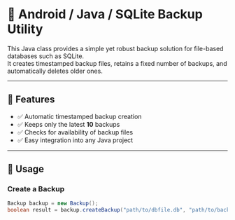 # 💾 Android / Java / SQLite Backup Utility

This Java class provides a simple yet robust backup solution for file-based databases such as SQLite.  
It creates timestamped backup files, retains a fixed number of backups, and automatically deletes older ones.

---

## 🔧 Features

- ✅ Automatic timestamped backup creation  
- ✅ Keeps only the latest **10** backups  
- ✅ Checks for availability of backup files  
- ✅ Easy integration into any Java project  

---

## 🚀 Usage

### Create a Backup

```java
Backup backup = new Backup();
boolean result = backup.createBackup("path/to/dbfile.db", "path/to/backup/folder");
